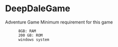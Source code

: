 # DeepDaleGame
Adventure Game 
Minimum requirement for this game


          8GB: RAM
          200 GB: ROM
          windows system
          
